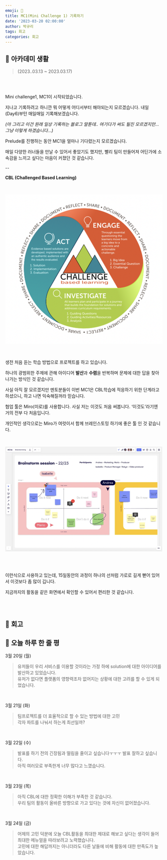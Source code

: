 ```yaml
---
emoji: 🏫
title: MC1(Mini Challenge 1) 기록하기
date: '2023-03-20 02:00:00'
author: 박규리
tags: 회고
categories: 회고
---
```


## 🍎 아카데미 생활

> (2023..03.13 ~ 2023.03.17)

</br>
</br>

Mini challenge1, MC1이 시작되었습니다. </br>

지나고 기록하려고 하니깐 뭐 어떻게 어디서부터 해야되는지 모르겠습니다. 내일(Day6)부턴 매일매일 기록해보겠습니다. </br>

*(아 그리고 이건 원래 일상 기록하는 블로그 말툰데.. 여기다가 써도 될진 모르겠지만… 그냥 이렇게 하겠습니다...)* </br>

Prelude를 진행하는 동안 MC1을 얼마나 기다렸는지 모르겠습니다. </br>

매일 다양한 러너들을 만날 수 있어서 좋았기도 했지만, 빨리 팀이 만들어져 어딘가에 소속감을 느끼고 싶다는 마음이 커졌던 것 같습니다. </br>

-- </br>

**CBL (Challenged Based Learning)** 

</br>

![CBL사진](./cbl.png)

</br>

생전 처음 듣는 학습 방법으로 프로젝트를 하고 있습니다. </br>

하나의 광범위한 주제에 관해 아이디어 **발산**과 **수렴**을 반복하며 문제에 대한 답을 찾아나가는 방식인 것 같습니다. </br>

사실 아직 잘 모르겠지만 멘토분들이 이번 MC1은 CBL학습에 적응하기 위한 단계라고 하셨으니, 하고 나면 익숙해질꺼라 믿습니다. </br>

협업 툴은 Miro(미로)를 사용합니다. 사실 저는 이것도 처음 써봅니다. ‘이것도’라기엔 거의 전부 다 처음입니다. </br>

개인적인 생각으로는 Miro가 여럿이서 함께 브레인스토밍 하기에 좋은 툴 인 것 같습니다. </br>

</br>

![miro예시사진](./miro.png)

</br>
</br>

이런식으로 사용하고 있는데, 15일동안의 과정이 하나의 선처럼 가로로 길게 뻗어 있어서 이것보다 좀 많이 깁니다.</br>

지금까지의 활동을 같은 화면에서 확인할 수 있어서 편리한 것 같습니다. </br>

</br>
</br>

## 🍎 회고


## 🍏 오늘 하루 한 줄 평

3월 20일 (월) </br>

> 유저들이 우리 서비스를 이용할 것이라는 가정 하에 solution에 대한 아이디어를 발산하고 있었습니다. </br>
> 유저가 없다면 플랫폼의 영향력조차 없어지는 상황에 대한 고려를 할 수 있게 되었습니다. </br>

</br>

3월 21일 (화) </br>

> 팀프로젝트를 더 효율적으로 할 수 있는 방법에 대한 고민 </br>
> 각자 파트를 나눠서 하는게 최선일까? </br>

</br>

3월 22일 (수) </br>

> 발표를 하기 전의 긴장됨과 떨림을 줄이고 싶습니다ㅜㅜㅜ 발표 잘하고 싶습니다.</br>
> 아직 여러모로 부족한게 너무 많다고 느꼈습니다.  </br>

</br>

3월 23일 (목) </br>

> 아직 CBL에 대한 정확한 이해가 부족한 것 같습니다. </br>
> 우리 팀의 활동이 올바른 방향으로 가고 있다는 것에 자신이 없어졌습니다. </br>

</br>

3월 24일 (금) </br>

> 어제의 고민 덕분에 오늘 CBL활동을 최대한 제대로 해보고 싶다는 생각이 들어 최대한 메뉴얼을 따라보려고 노력했습니다. </br>
> 고민에 대한 해답까지는 아니더라도 다른 날들에 비해 활동에 대한 만족도가 높았습니다. </br>



</br>
</br> 

```toc
```